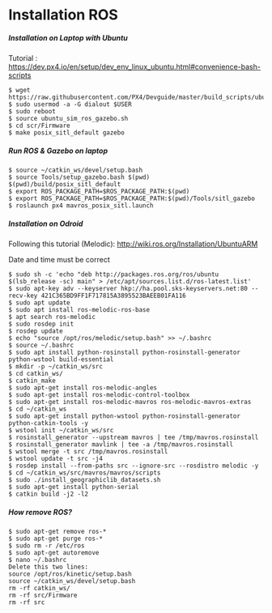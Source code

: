 # Installation ROS

##### Installation on Laptop with Ubuntu
Tutorial :
https://dev.px4.io/en/setup/dev_env_linux_ubuntu.html#convenience-bash-scripts

```
$ wget https://raw.githubusercontent.com/PX4/Devguide/master/build_scripts/ubuntu_sim_ros_gazebo.sh
$ sudo usermod -a -G dialout $USER
$ sudo reboot
$ source ubuntu_sim_ros_gazebo.sh
$ cd scr/Firmware
$ make posix_sitl_default gazebo
```

##### Run ROS & Gazebo on laptop

```
$ source ~/catkin_ws/devel/setup.bash
$ source Tools/setup_gazebo.bash $(pwd) $(pwd)/build/posix_sitl_default
$ export ROS_PACKAGE_PATH=$ROS_PACKAGE_PATH:$(pwd)
$ export ROS_PACKAGE_PATH=$ROS_PACKAGE_PATH:$(pwd)/Tools/sitl_gazebo
$ roslaunch px4 mavros_posix_sitl.launch
```


##### Installation on Odroid
Following this tutorial (Melodic):
http://wiki.ros.org/Installation/UbuntuARM

Date and time must be correct

```
$ sudo sh -c 'echo "deb http://packages.ros.org/ros/ubuntu $(lsb_release -sc) main" > /etc/apt/sources.list.d/ros-latest.list'
$ sudo apt-key adv --keyserver hkp://ha.pool.sks-keyservers.net:80 --recv-key 421C365BD9FF1F717815A3895523BAEEB01FA116
$ sudo apt update
$ sudo apt install ros-melodic-ros-base
$ apt search ros-melodic
$ sudo rosdep init
$ rosdep update
$ echo "source /opt/ros/melodic/setup.bash" >> ~/.bashrc
$ source ~/.bashrc
$ sudo apt install python-rosinstall python-rosinstall-generator python-wstool build-essential
$ mkdir -p ~/catkin_ws/src
$ cd catkin_ws/
$ catkin_make
$ sudo apt-get install ros-melodic-angles
$ sudo apt-get install ros-melodic-control-toolbox
$ sudo apt-get install ros-melodic-mavros ros-melodic-mavros-extras
$ cd ~/catkin_ws
$ sudo apt-get install python-wstool python-rosinstall-generator python-catkin-tools -y
$ wstool init ~/catkin_ws/src
$ rosinstall_generator --upstream mavros | tee /tmp/mavros.rosinstall
$ rosinstall_generator mavlink | tee -a /tmp/mavros.rosinstall
$ wstool merge -t src /tmp/mavros.rosinstall
$ wstool update -t src -j4
$ rosdep install --from-paths src --ignore-src --rosdistro melodic -y
$ cd ~/catkin_ws/src/mavros/mavros/scripts
$ sudo ./install_geographiclib_datasets.sh
$ sudo apt-get install python-serial
$ catkin build -j2 -l2
```

##### How remove ROS?
```
$ sudo apt-get remove ros-*
$ sudo apt-get purge ros-*
$ sudo rm -r /etc/ros
$ sudo apt-get autoremove
$ nano ~/.bashrc
Delete this two lines:
source /opt/ros/kinetic/setup.bash
source ~/catkin_ws/devel/setup.bash
rm -rf catkin_ws/
rm -rf src/Firmware
rm -rf src
```
